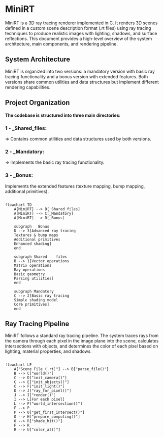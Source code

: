 
# MiniRT

MiniRT is a 3D ray tracing renderer implemented in C. It renders 3D scenes defined in a custom scene description format (.rt files) using ray tracing techniques to produce realistic images with lighting, shadows, and surface reflections. This document provides a high-level overview of the system architecture, main components, and rendering pipeline.

## System Architecture

MiniRT is organized into two versions: a mandatory version with basic ray tracing functionality and a bonus version with extended features. Both versions share common utilities and data structures but implement different rendering capabilities.

## Project Organization

#### The codebase is structured into three main directories:

### 1 -  _Shared_files:
=> Contains common utilities and data structures used by both versions.
### 2 -  _Mandatory:
=> Implements the basic ray tracing functionality.
### 3 - _Bonus: 
Implements the extended features (texture mapping, bump mapping, additional primitives).

```mermaid

flowchart TD
    A[MiniRT] --> B[_Shared_files]
    A[MiniRT] --> C[_Mandatory]
    A[MiniRT] --> D[_Bonus]

    subgraph   Bonus
    D --> 3[Advanced ray tracing
    Textures & bump maps
    Additional primitives
    Enhanced shading]
    end

    subgraph Shared    files
    B --> 1[Vector operations
    Matrix operations
    Ray operations
    Basic geometry
    Parsing utilities]
    end

    subgraph Mandatory
    C --> 2[Basic ray tracing
    Simple shading model
    Core primitives]
    end
```

## Ray Tracing Pipeline

MiniRT follows a standard ray tracing pipeline. The system traces rays from the camera through each pixel in the image plane into the scene, calculates intersections with objects, and determines the color of each pixel based on lighting, material properties, and shadows.

```mermaid

flowchart LF
    A["Scene File (.rt)"] --> B["parse_file()"]
    B --> C["world()"]
    C --> D["init_camera()"]
    C --> E["init_objects()"]
    C --> F["init_light()"]
    D --> J["ray_for_pixel()"]
    J --> I["render()"]
    I --> L[For each pixel]
    L --> P["world_intersection()"]
    F --> P
    P --> O["get_first_intersect()"]
    O --> H["prepare_computing()"]
    O --> R["shade_hit()"]
    F --> R
    R --> U["color_at()"]
```
